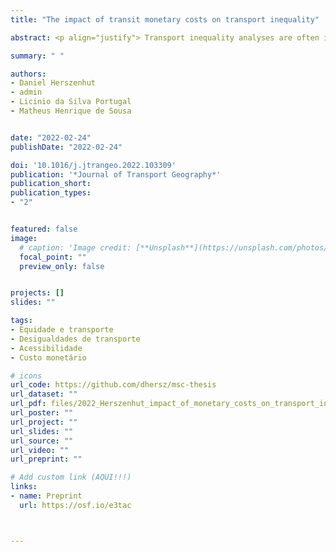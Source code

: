 ```yaml
---
title: "The impact of transit monetary costs on transport inequality"

abstract: <p align="justify"> Transport inequality analyses are often informed by accessibility estimates based solely on travel time impedance, ignoring other elements that might hinder access to activities, such as the monetary cost of a trip. This paper examines how and to what extent simultaneously incorporating both time and monetary costs into accessibility measures may impact transport inequality assessment. We calculate job accessibility by transit in the city of Rio de Janeiro, Brazil, using cumulative opportunity measures under distinct combinations of temporal and monetary thresholds, and compare how inequality levels vary across different scenarios. We find that the most common research practice of disregarding monetary costs tends to overestimate accessibility levels. However, stricter monetary constraints do not necessarily result in more unequal scenarios. How accessibility inequality is affected by monetary costs is highly dependent on what combinations of temporal and monetary cut-offs are considered in the analysis. In the case of Rio, opting for lower monetary thresholds when looking at shorter trips leads to inequality levels lower than those found in the no monetary threshold scenario, but results in higher inequality levels when allowing for longer trips. We find that the impact of monetary costs on transport inequality estimates depend on a complex interaction between fare policies, the spatial organization and operational characteristics of transit systems, and the spatial co-distribution of opportunities and residential locations. The paper thus highlights that conclusions and policy recommendations derived from transport inequality analyses can be affected in non-intuitive ways by the interplay between temporal and monetary constraints. Future research should investigate how different combinations of travel time and monetary costs thresholds affect inequality estimates in different contexts. </p>

summary: " "

authors:
- Daniel Herszenhut
- admin
- Licinio da Silva Portugal
- Matheus Henrique de Sousa


date: "2022-02-24"
publishDate: "2022-02-24"

doi: '10.1016/j.jtrangeo.2022.103309'
publication: '*Journal of Transport Geography*'
publication_short:
publication_types:
- "2"


featured: false
image:
  # caption: 'Image credit: [**Unsplash**](https://unsplash.com/photos/jdD8gXaTZsc)'
  focal_point: ""
  preview_only: false


projects: []
slides: ""

tags:
- Equidade e transporte
- Desigualdades de transporte
- Acessibilidade
- Custo monetário

# icons
url_code: https://github.com/dhersz/msc-thesis
url_dataset: ""
url_pdf: files/2022_Herszenhut_impact_of_monetary_costs_on_transport_inequality.pdf
url_poster: ""
url_project: ""
url_slides: ""
url_source: ""
url_video: ""
url_preprint: ""

# Add custom link (AQUI!!!)
links:
- name: Preprint
  url: https://osf.io/e3tac



---
```


